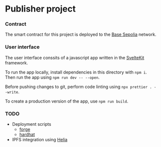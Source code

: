 # Publisher project

### Contract

The smart contract for this project is deployed to the [Base Sepolia](https://sepolia.basescan.org/) network.

### User interface

The user interface conssits of a javascript app written in the [SvelteKit](https://kit.svelte.dev/) framework.

To run the app locally, install dependencies in this directory with `npm i`. Then run the app using `npm run dev -- --open`.

Before pushing changes to git, perform code linting using `npx prettier . --write`.

To create a production version of the app, use `npm run build`.

### TODO

- Deployment scripts
  - [forge](https://www.alchemy.com/dapps/foundry-forge)
  - [hardhat](https://hardhat.org/hardhat-runner/docs/getting-started)
- IPFS integration using [Helia](https://github.com/ipfs/helia)

